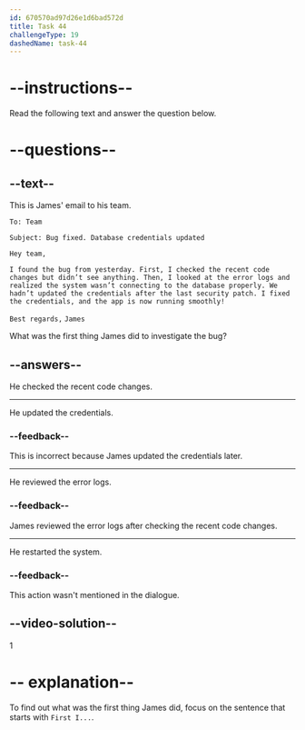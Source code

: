 ```yaml
---
id: 670570ad97d26e1d6bad572d
title: Task 44
challengeType: 19
dashedName: task-44
---
```


<!-- READING -->

# --instructions--

Read the following text and answer the question below.

# --questions--

## --text--

This is James' email to his team.

`To: Team`

`Subject: Bug fixed. Database credentials updated`

`Hey team,`

`I found the bug from yesterday. First, I checked the recent code changes but didn’t see anything. Then, I looked at the error logs and realized the system wasn’t connecting to the database properly. We hadn’t updated the credentials after the last security patch. I fixed the credentials, and the app is now running smoothly!`

`Best regards,`
`James`

What was the first thing James did to investigate the bug?

## --answers--

He checked the recent code changes.

---

He updated the credentials.

### --feedback--

This is incorrect because James updated the credentials later.

---

He reviewed the error logs.

### --feedback--

James reviewed the error logs after checking the recent code changes.

---

He restarted the system.

### --feedback--

This action wasn't mentioned in the dialogue.

## --video-solution--

1

# -- explanation--

To find out what was the first thing James did, focus on the sentence that starts with `First I...`.
